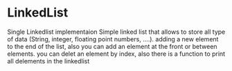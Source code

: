 # LinkedList
Single Linkedlist implementaion
Simple linked list that allows to store all type of data (String, integer, floating point numbers, ....). adding a new element to the end of the list, also you can add an element at the front or between elements. you can delet an element by index, also there is a function to print all delements in the linkedlist
